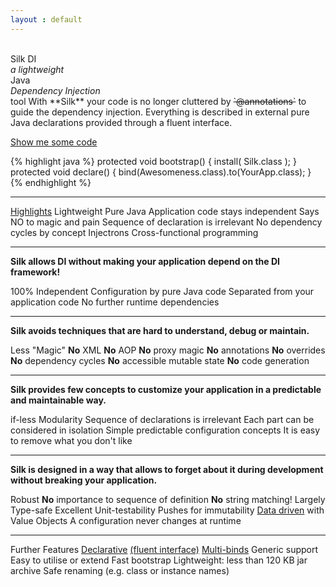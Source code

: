 ```yaml
---
layout : default
---
```

<tour>
&nbsp;<br/>Silk DI<br/><em>a lightweight</em> <br/>Java<br/><em>Dependency Injection</em></br> tool
</tour>

<abstract>
With **Silk** your code is no longer cluttered by <s>`@annotations`</s> to guide the dependency injection. 
Everything is described in external pure Java declarations provided through a fluent interface.
</abstract>

<a class="next" href="userguide/snippets.html"><span class="icon-reorder"> </span> Show me some code</a>

{% highlight java %}
protected void bootstrap() {
	install( Silk.class );
}
protected void declare() {
	bind(Awesomeness.class).to(YourApp.class);
}
{% endhighlight %}

----

<div>
<a href="highlights.html" class="icon"><span class="icon-lightbulb"></span>Highlights</a>
<span class="bullet">Lightweight</span>
<span class="bullet">Pure Java</span>
<span class="bullet">Application code stays independent</span>
<span class="bullet">Says NO to magic and pain</span>
<span class="bullet">Sequence of declaration is irrelevant</span>
<span class="bullet">No dependency cycles by concept</span>
<span class="bullet">Injectrons</span>
<span class="bullet">Cross-functional programming</span>
</div>

----
<b class="bullet">Silk allows DI without making your application depend on the DI framework!</b>
<div>
<a class="icon"><span class="icon-plus"></span>100% Independent</a>
<span class="bullet">Configuration by pure Java code</span>
<span class="bullet">Separated from your application code</span>
<span class="bullet">No further runtime dependencies</span>
</div>

----
<b class="bullet">Silk avoids techniques that are hard to understand, debug or maintain.</b>
<div>
<a class="icon"><span class="icon-ban-circle"></span>Less "Magic"</a>
<span class="bullet"> <b>No</b> XML</span>
<span class="bullet"> <b>No</b> AOP</span>
<span class="bullet"> <b>No</b> proxy magic</span>
<span class="bullet"> <b>No</b> annotations</span>
<span class="bullet"> <b>No</b> overrides</span>
<span class="bullet"> <b>No</b> dependency cycles</span>
<span class="bullet"> <b>No</b> accessible mutable state</span>
<span class="bullet"> <b>No</b> code generation</span>
</div>

----
<b class="bullet">Silk provides few concepts to customize your application in a predictable and maintainable way.</b>
<div>
<a class="icon"><span class="icon-sitemap"></span>if-less Modularity</a>
<span class="bullet">Sequence of declarations is irrelevant</span> 
<span class="bullet">Each part can be considered in isolation</span>
<span class="bullet">Simple predictable configuration concepts</span>
<span class="bullet">It is easy to remove what you don't like</span>
</div>

----
<b class="bullet">Silk is designed in a way that allows to forget about it during development without breaking your application.</b>
<div>
<a class="icon"><span class="icon-umbrella"></span>Robust</a>
<span class="bullet"><b>No</b> importance to sequence of definition</span>
<span class="bullet"><b>No</b> string matching!</span>
<span class="bullet">Largely Type-safe</span>
<span class="bullet">Excellent Unit-testability </span>
<span class="bullet">Pushes for immutability</span>
<span class="bullet"><a href="userguide/data.html">Data driven</a> with Value Objects</span>
<span class="bullet">A configuration never changes at runtime</span>
</div>

----
<div>
<a class="icon"><span class="icon-gift"></span>Further Features</a>
<span class="bullet"><a href="userguide/binds.html">Declarative</a> <a href="userguide/binds.html#binder">(fluent interface)</a></span>
<span class="bullet"><a href="userguide/binds.html#multi">Multi-binds</a></span>
<span class="bullet">Generic support</span>
<span class="bullet">Easy to utilise or extend</span>
<span class="bullet">Fast bootstrap</span>
<span class="bullet">Lightweight: less than 120 KB jar archive</span>
<span class="bullet">Safe renaming (e.g. class or instance names)</span>
</div>
<br/>
<br/>